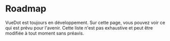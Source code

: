 # Roadmap

VueDot est toujours en développement. Sur cette page, vous pouvez voir ce qui est prévu pour l'avenir. Cette liste n'est pas exhaustive et peut être modifiée à tout moment sans préavis.

<Timeline
  :items="[
    {
      status: 'done',
      date: 'Septembre 2018',
      title: 'Version 1.0',
      body: 'Première __version majeure__ !'
    },
    {
      status: 'done',
      date: 'Novembre 2018',
      title: 'Version 1.4',
      body: 'Utilisation de l\'__architecture de plugin Vue__ et amélioration de la documentation. Refonte du composant __BirthDatepicker__, amélioration des composants existants, ajout des __types TypeScript__ et d\'un __script de publication__.'
    },
    {
      status: 'done',
      date: 'Novembre 2018',
      title: 'Version 1.5',
      body: 'Ajout des __thèmes__, __amélioration de la documentation__ et __réduction de la taille de la bibliothèque__.'
    },
    {
      status: 'pending',
      date: 'Janvier 2019',
      title: 'Documentation v2.0',
      body: '__Refonte totale de la documentation__ en utilisant un thème Vuepress personnalisé'
    },
    {
      status: 'next',
      date: 'T1 2019',
      title: 'Version 1.6',
      body: 'Ajout des composants __Upload__ et __DataList__.'
    },
    {
      status: 'next',
      date: 'T2 2019',
      title: 'Versions 1.6.x',
      body: '__Couverture de tests__ à 100%.'
    }
  ]"
/>
